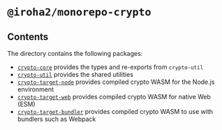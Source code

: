 # `@iroha2/monorepo-crypto`

## Contents

The directory contains the following packages:

- [`crypto-core`](./packages/core/) provides the types and re-exports from `crypto-util`
- [`crypto-util`](./packages/util/) provides the shared utilities
- [`crypto-target-node`](./packages/target-node/) provides compiled crypto WASM for the Node.js environment
- [`crypto-target-web`](./packages/target-web/) provides compiled crypto WASM for native Web (ESM)
- [`crypto-target-bundler`](./packages/target-bundler/) provides compiled crypto WASM to use with bundlers such as
  Webpack
